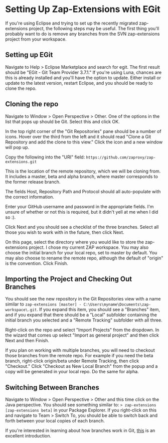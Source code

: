 # Setting Up Zap-Extensions with EGit

If you're using Eclipse and trying to set up the recently migrated zap-extensions project, the following steps may be useful. The first thing you'll probably want to do is remove any branches from the SVN zap-extensions project from your workspace.


## Setting up EGit

Navigate to Help > Eclipse Marketplace and search for egit. The first result should be "EGit - Git Team Provider 3.7.1." If you're using Luna, chances are this is already installed and you'll have the option to update. Either install or update to the latest version, restart Eclipse, and you should be ready to clone the repo.

## Cloning the repo

Navigate to Window > Open Perspective > Other. One of the options in the list that pops up should be Git. Select this and click OK.

In the top right corner of the "Git Repositories" pane should be a number of icons. Hover over the third from the left and it should read "Clone a Git Repository and add the clone to this view." Click the icon and a new window will pop up.

Copy the following into the "URI" field: `https://github.com/zaproxy/zap-extensions.git`

This is the location of the remote repository, which we will be cloning from. It includes a master, beta and alpha branch, where master corresponds to the former release branch.

The fields Host, Repository Path and Protocol should all auto-populate with the correct information.

Enter your GitHub username and password in the appropriate fields. I'm unsure of whether or not this is required, but it didn't yell at me when I did so :).

Click Next and you should see a checklist of the three branches. Select all those you wish to work with in the future, then click Next.

On this page, select the directory where you would like to store the zap-extensions project. I chose my current ZAP workspace. You may also choose the initial branch for your local repo, set to master by default. You may also choose to rename the remote repo, although the default of "origin" is the convention. Click Finish.


## Importing the Project and Checking Out Branches

You should see the new repository in the Git Repositories view with a name similar to `zap-extensions [master] - C:\Users\myname\Documents\zap-workspace\.git`. If you expand this item, you should see a "Branches" item, and if you expand that there should be a "Local" subfolder containing the initial branch you selected and a "Remote Tracking" subfolder with all three.

Right-click on the repo and select "Import Projects" from the dropdown. In the wizard that comes up select "Import as general project" and then click Next and then Finish.

If you plan on working with multiple branches, you will need to checkout those branches from the remote repo. For example if you need the beta branch, right-click origin/beta under Remote Tracking, then click "Checkout." Click "Checkout as New Local Branch" from the popup and a copy will be generated in your local repo. Do the same for alpha.

## Switching Between Branches

Navigate to Window > Open Perspective > Other and this time click on the Java perspective. You should see something similar to: `> zap-extensions [zap-extensions beta]` in your Package Explorer. If you right-click on this and navigate to Team > Switch To, you should be able to switch back and forth between your local copies of each branch.

If you're interested in learning about how branches work in Git, [this](http://nvie.com/posts/a-successful-git-branching-model/) is an excellent introduction.